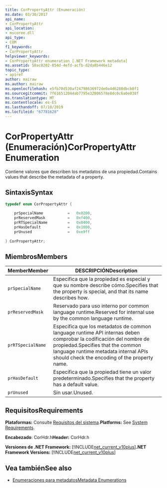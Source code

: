```yaml
---
title: CorPropertyAttr (Enumeración)
ms.date: 03/30/2017
api_name:
- CorPropertyAttr
api_location:
- mscoree.dll
api_type:
- COM
f1_keywords:
- CorPropertyAttr
helpviewer_keywords:
- CorPropertyAttr enumeration [.NET Framework metadata]
ms.assetid: 58ac8202-854d-4efd-acfb-d2da8b446e12
topic_type:
- apiref
author: mairaw
ms.author: mairaw
ms.openlocfilehash: e5fb70d530af24798636972de0a4d6280dbcb8f1
ms.sourcegitcommit: 7f616512044ab7795e32806578e8dc0c6a0e038f
ms.translationtype: MT
ms.contentlocale: es-ES
ms.lasthandoff: 07/10/2019
ms.locfileid: "67781628"
---
```

# <a name="corpropertyattr-enumeration"></a><span data-ttu-id="6f15a-102">CorPropertyAttr (Enumeración)</span><span class="sxs-lookup"><span data-stu-id="6f15a-102">CorPropertyAttr Enumeration</span></span>
<span data-ttu-id="6f15a-103">Contiene valores que describen los metadatos de una propiedad.</span><span class="sxs-lookup"><span data-stu-id="6f15a-103">Contains values that describe the metadata of a property.</span></span>  
  
## <a name="syntax"></a><span data-ttu-id="6f15a-104">Sintaxis</span><span class="sxs-lookup"><span data-stu-id="6f15a-104">Syntax</span></span>  
  
```cpp  
typedef enum CorPropertyAttr {  
  
    prSpecialName           =   0x0200,   
    prReservedMask          =   0xf400,  
    prRTSpecialName         =   0x0400,  
    prHasDefault            =   0x1000,  
    prUnused                =   0xe9ff  
  
} CorPropertyAttr;  
```  
  
## <a name="members"></a><span data-ttu-id="6f15a-105">Miembros</span><span class="sxs-lookup"><span data-stu-id="6f15a-105">Members</span></span>  
  
|<span data-ttu-id="6f15a-106">Member</span><span class="sxs-lookup"><span data-stu-id="6f15a-106">Member</span></span>|<span data-ttu-id="6f15a-107">DESCRIPCIÓN</span><span class="sxs-lookup"><span data-stu-id="6f15a-107">Description</span></span>|  
|------------|-----------------|  
|`prSpecialName`|<span data-ttu-id="6f15a-108">Especifica que la propiedad es especial y que su nombre describe cómo.</span><span class="sxs-lookup"><span data-stu-id="6f15a-108">Specifies that the property is special, and that its name describes how.</span></span>|  
|`prReservedMask`|<span data-ttu-id="6f15a-109">Reservado para uso interno por common language runtime.</span><span class="sxs-lookup"><span data-stu-id="6f15a-109">Reserved for internal use by the common language runtime.</span></span>|  
|`prRTSpecialName`|<span data-ttu-id="6f15a-110">Especifica que los metadatos de common language runtime API internas deben comprobar la codificación del nombre de propiedad.</span><span class="sxs-lookup"><span data-stu-id="6f15a-110">Specifies that the common language runtime metadata internal APIs should check the encoding of the property name.</span></span>|  
|`prHasDefault`|<span data-ttu-id="6f15a-111">Especifica que la propiedad tiene un valor predeterminado.</span><span class="sxs-lookup"><span data-stu-id="6f15a-111">Specifies that the property has a default value.</span></span>|  
|`prUnused`|<span data-ttu-id="6f15a-112">Sin usar.</span><span class="sxs-lookup"><span data-stu-id="6f15a-112">Unused.</span></span>|  
  
## <a name="requirements"></a><span data-ttu-id="6f15a-113">Requisitos</span><span class="sxs-lookup"><span data-stu-id="6f15a-113">Requirements</span></span>  
 <span data-ttu-id="6f15a-114">**Plataformas:** Consulte [Requisitos del sistema](../../../../docs/framework/get-started/system-requirements.md).</span><span class="sxs-lookup"><span data-stu-id="6f15a-114">**Platforms:** See [System Requirements](../../../../docs/framework/get-started/system-requirements.md).</span></span>  
  
 <span data-ttu-id="6f15a-115">**Encabezado**: CorHdr.h</span><span class="sxs-lookup"><span data-stu-id="6f15a-115">**Header:** CorHdr.h</span></span>  
  
 <span data-ttu-id="6f15a-116">**Versiones de .NET Framework:** [!INCLUDE[net_current_v10plus](../../../../includes/net-current-v10plus-md.md)]</span><span class="sxs-lookup"><span data-stu-id="6f15a-116">**.NET Framework Versions:** [!INCLUDE[net_current_v10plus](../../../../includes/net-current-v10plus-md.md)]</span></span>  
  
## <a name="see-also"></a><span data-ttu-id="6f15a-117">Vea también</span><span class="sxs-lookup"><span data-stu-id="6f15a-117">See also</span></span>

- [<span data-ttu-id="6f15a-118">Enumeraciones para metadatos</span><span class="sxs-lookup"><span data-stu-id="6f15a-118">Metadata Enumerations</span></span>](../../../../docs/framework/unmanaged-api/metadata/metadata-enumerations.md)

